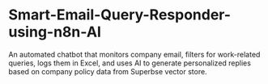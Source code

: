 # Smart-Email-Query-Responder-using-n8n-AI
An automated chatbot that monitors company email, filters for work-related queries, logs them in Excel, and uses AI to generate personalized replies based on company policy data from Superbse vector store.
